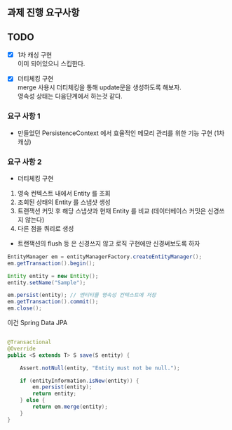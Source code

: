 ## 과제 진행 요구사항 

## TODO

- [x] 1차 캐싱 구현  
이미 되어있으니 스킵한다.

- [x] 더티체킹 구현  
merge 사용시 더티체킹을 통해 update문을 생성하도록 해보자.  
영속성 상태는 다음단계에서 하는것 같다.

### 요구 사항 1
- 만들었던 PersistenceContext 에서 효율적인 메모리 관리를 위한 기능 구현 (1차 캐싱)

### 요구 사항 2

- 더티체킹 구현
1. 영속 컨텍스트 내에서 Entity 를 조회
2. 조회된 상태의 Entity 를 스냅샷 생성
3. 트랜잭션 커밋 후 해당 스냅샷과 현재 Entity 를 비교 (데이터베이스 커밋은 신경쓰지 않는다)
4. 다른 점을 쿼리로 생성 
- 트랜잭션의 flush 등 은 신경쓰지 않고 로직 구현에만 신경써보도록 하자 

```java
EntityManager em = entityManagerFactory.createEntityManager();
em.getTransaction().begin();

Entity entity = new Entity();
entity.setName("Sample");

em.persist(entity); // 엔티티를 영속성 컨텍스트에 저장
em.getTransaction().commit();
em.close();
```

이건 Spring Data JPA

```java

@Transactional
@Override
public <S extends T> S save(S entity) {

    Assert.notNull(entity, "Entity must not be null.");

    if (entityInformation.isNew(entity)) {
        em.persist(entity);
        return entity;
    } else {
        return em.merge(entity);
    }
}
```
